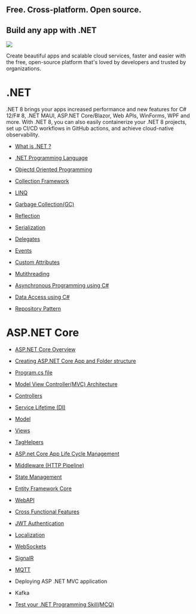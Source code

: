 ## Free. Cross-platform. Open source.
## Build any app with .NET
<img src="https://devblogs.microsoft.com/dotnet/wp-content/uploads/sites/10/2022/11/dotnet-platform2.png"/>

Create beautiful apps and scalable cloud services, faster and easier with the free, open-source platform that's loved by developers and trusted by organizations.

# .NET
.NET 8 brings your apps increased performance and new features for C# 12/F# 8, .NET MAUI, ASP.NET Core/Blazor, Web APIs, WinForms, WPF and more. With .NET 8, you can also easily containerize your .NET 8 projects, set up CI/CD workflows in GitHub actions, and achieve cloud-native observability.

- <a href="https://github.com/RaviTambade/.NET/blob/main/notes/notes/cs/dotnet.md">What is .NET ?</a>
- <a href="https://github.com/RaviTambade/.NET/blob/main/notes/notes/cs/CSharpLang.md">.NET Programming Language</a>
- <a href="https://github.com/RaviTambade/.NET/blob/main/notes/notes/cs/oo.md">Objectd Oriented  Programming</a>
- <a href="https://github.com/RaviTambade/.NET/blob/main/notes/notes/cs/Collections.md">Collection Framework</a>
- <a href="https://github.com/RaviTambade/.NET/blob/main/notes/notes/cs/LINQ.md">LINQ</a>
- <a href="https://github.com/RaviTambade/.NET/blob/main/notes/notes/cs/garbagecollection.md">Garbage Collection(GC)</a>
- <a href="https://github.com/RaviTambade/.NET/blob/main/notes/notes/cs/Reflection.md">Reflection</a>
- <a href="https://github.com/RaviTambade/.NET/blob/main/notes/notes/cs/Serialization.md">Serialization</a>
- <a href="https://github.com/RaviTambade/.NET/blob/main/notes/notes/cs/delegate.md">Delegates</a>

- <a href="https://github.com/RaviTambade/.NET/blob/main/notes/notes/cs/events.md">Events</a>
- <a href="https://github.com/RaviTambade/.NET/blob/main/notes/notes/cs/Attributes.md">Custom Attributes</a>
- <a href="https://github.com/RaviTambade/.NET/blob/main/notes/notes/cs/multithreading.md">Mutithreading</a>
- <a href="https://github.com/RaviTambade/.NET/blob/main/notes/notes/cs/asyncawait.md">Asynchronous Programming using C#</a>
- <a href="https://github.com/RaviTambade/.NET/blob/main/notes/notes/cs/databasecrud.md">Data Access using C#</a>
- <a href="https://github.com/RaviTambade/.NET/blob/main/notes/notes/cs/repository.md">Repository Pattern</a>
# ASP.NET  Core
- <a href="https://github.com/RaviTambade/.NET/blob/main/notes/aspnetintro.md">ASP.NET Core Overview </a>
- <a href="https://github.com/RaviTambade/.NET/blob/main/notes/aspnetapp.md">Creating ASP.NET Core App  and Folder structure</a>
- <a href="https://github.com/RaviTambade/.NET/blob/main/notes/Program.md">Program.cs file</a>
- <a href="https://github.com/RaviTambade/.NET/blob/main/notes/mvc.md">Model View Controller(MVC) Architecture</a>
- <a href="https://github.com/RaviTambade/.NET/blob/main/notes/Controllers.md">Controllers</a>
- <a href="https://github.com/RaviTambade/.NET/blob/main/notes/ServiceLifetime.md">Service Lifetime (DI)</a>
- <a href="https://github.com/RaviTambade/.NET/blob/main/notes/Models.md">Model</a>
- <a href="https://github.com/RaviTambade/.NET/blob/main/notes/notes/Views.md">Views</a>
- <a href="https://github.com/RaviTambade/.NET/blob/main/notes/notes/taghelper.md">TagHelpers</a>
- <a href="https://github.com/RaviTambade/.NET/blob/main/notes/AspnetCoreLifeCycle.md">ASP.net Core App Life Cycle Management</a>
- <a href="https://github.com/RaviTambade/.NET/blob/main/notes/Middleware.md"> Middleware (HTTP Pipeline)</a>
- <a href="https://github.com/RaviTambade/.NET/blob/main/notes/Statemgmt.md"> State Management</a>
- <a href="https://github.com/RaviTambade/.NET/blob/main/notes/entityframeworkcore.md"> Entity Framework Core</a>
- <a href="https://github.com/RaviTambade/.NET/blob/main/notes/Webapi.md"> WebAPI</a>
- <a href="https://github.com/RaviTambade/.NET/blob/main/notes/crossfunctionl.md"> Cross Functional Features</a>
- <a href="https://github.com/RaviTambade/.NET/blob/main/notes/JWT.md">JWT Authentication</a>
- <a href="https://github.com/RaviTambade/.NET/blob/main/notes/localization.md"> Localization</a>

- <a href="https://github.com/RaviTambade/.NET/blob/main/notes/websockets.md"> WebSockets</a>
- <a href="https://github.com/RaviTambade/.NET/blob/main/notes/signalR.md"> SignalR</a>
- <a href="https://github.com/RaviTambade/.NET/blob/main/notes/MQTT.md"> MQTT</a>
- Deploying ASP .NET MVC application
- Kafka
- <a href="https://github.com/RaviTambade/.NET/blob/main/notes/mcq.md">Test your .NET Programming Skill(MCQ)</a>